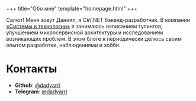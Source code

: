 +++
title="Обо мне"
template="homepage.html"
+++

Салют! Меня зовут Даниил, я C#/.NET бэкенд-разработчик. В компании [&laquo;Системы и технологии&raquo;](https://sicon.ru) я занимаюсь написанием тулингов, улучшением микросервисной архитектуры и исследованием возникающих проблем. В этом блоге я периодически делюсь своим опытом разработки, наблюдениями и хобби.

# Контакты

- **Github**: [@dadyarri](https://github.com/dadyarri)
- **Telegram**: [@dadyarri](https://t.me/dadyarri)